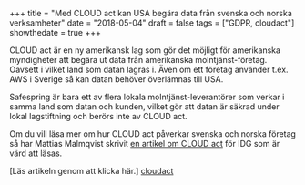 +++
title = "Med CLOUD act kan USA begära data från svenska och norska verksamheter"
date = "2018-05-04"
draft = false
tags = ["GDPR, cloudact"]
showthedate = true
+++

CLOUD act är en ny amerikansk lag som gör det möjligt för amerikanska myndigheter att begära ut data från amerikanska molntjänst-företag. Oavsett i vilket land som datan lagras i. Även om ett företag använder t.ex. AWS i Sverige så kan datan behöver överlämnas till USA.

Safespring är bara ett av flera lokala molntjänst-leverantörer som verkar i samma land som datan och kunden, vilket gör att datan är säkrad under lokal lagstiftning och berörs inte av CLOUD act. 

Om du vill läsa mer om hur CLOUD act påverkar svenska och norska företag så har Mattias Malmqvist skrivit [en artikel om CLOUD act][cloudact] för IDG som är värd att läsas.

[Läs artikeln genom att klicka här.] [cloudact]

[cloudact]: http://bit.ly/2IdBiu0